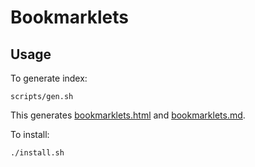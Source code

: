 # Bookmarklets

## Usage

To generate index:

```
scripts/gen.sh
```

This generates [bookmarklets.html](https://github.com/spudtrooper/bookmarklets/blob/main/output/bookmarklets.html) and [bookmarklets.md](https://github.com/spudtrooper/bookmarklets/blob/main/output/bookmarklets.md).

To install:

```
./install.sh
```